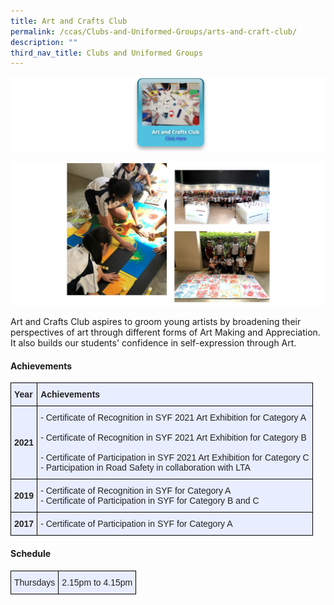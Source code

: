```yaml
---
title: Art and Crafts Club
permalink: /ccas/Clubs-and-Uniformed-Groups/arts-and-craft-club/
description: ""
third_nav_title: Clubs and Uniformed Groups
---
```

<a href = "https://vimeo.com/587640393/ac8d6badd1" target = "_self"> 
          <img src="/images/aac1.png"></a>


![](/images/aac2.png)

Art and Crafts Club aspires to groom young artists by broadening their perspectives of art through different forms of Art Making and Appreciation.  It also builds our students' confidence in self-expression through Art.

#### Achievements

<style type="text/css">
.tg  {border-collapse:collapse;border-spacing:0;margin:0px auto;}
.tg td{border-color:black;border-style:solid;border-width:1px;font-family:Arial, sans-serif;font-size:14px;
  overflow:hidden;padding:10px 5px;word-break:normal;}
.tg th{border-color:black;border-style:solid;border-width:1px;font-family:Arial, sans-serif;font-size:14px;
  font-weight:normal;overflow:hidden;padding:10px 5px;word-break:normal;}
.tg .tg-xwen{background-color:#E8EDFF;color:#222;font-weight:bold;text-align:left;vertical-align:middle}
.tg .tg-lr6o{background-color:#E8EDFF;color:#222;text-align:left;vertical-align:middle}
</style>
<table class="tg">
<tbody>
  <tr>
    <td class="tg-xwen"><span style="color:#222">Year</span></td>
    <td class="tg-xwen"><span style="color:#222">Achievements</span></td>
  </tr>
  <tr>
    <td class="tg-xwen">2021</td>
    <td class="tg-lr6o"><span style="font-weight:normal">- Certificate of Recognition in SYF 2021 Art Exhibition for Category A</span><br><br><span style="font-weight:400">- Certificate of Recognition in SYF 2021 Art Exhibition for Category B</span><br><br><span style="font-weight:400">- Certificate of Participation in SYF 2021 Art Exhibition for Category C</span><br><span style="font-weight:400">- Participation in Road Safety in collaboration with LTA</span></td>
  </tr>
  <tr>
    <td class="tg-xwen">2019</td>
    <td class="tg-lr6o"><span style="font-weight:normal">- Certificate of Recognition in SYF for Category A</span><br><span style="font-weight:normal">- Certificate of Participation in SYF for Category B and C</span></td>
  </tr>
  <tr>
    <td class="tg-xwen">2017</td>
    <td class="tg-lr6o"><span style="font-weight:normal">- Certificate of Participation in SYF for Category A </span></td>
  </tr>
</tbody>
</table>

#### Schedule

<style type="text/css">
.tg  {border-collapse:collapse;border-spacing:0;margin:0px auto;}
.tg td{border-color:black;border-style:solid;border-width:1px;font-family:Arial, sans-serif;font-size:14px;
  overflow:hidden;padding:10px 5px;word-break:normal;}
.tg th{border-color:black;border-style:solid;border-width:1px;font-family:Arial, sans-serif;font-size:14px;
  font-weight:normal;overflow:hidden;padding:10px 5px;word-break:normal;}
.tg .tg-lr6o{background-color:#E8EDFF;color:#222;text-align:left;vertical-align:middle}
</style>
<table class="tg">
<tbody>
  <tr>
    <td class="tg-lr6o"><span style="color:#222">Thursdays</span></td>
    <td class="tg-lr6o"><span style="color:#222">2.15pm to 4.15pm </span></td>
  </tr>
</tbody>
</table>

